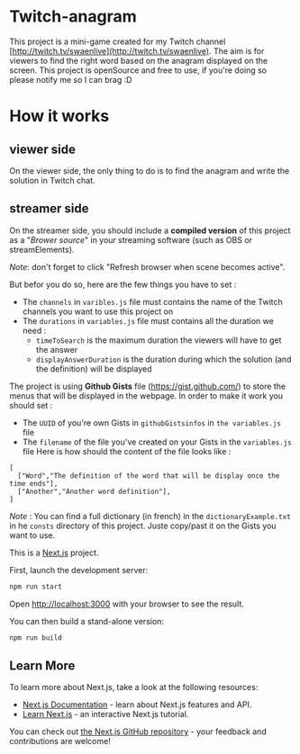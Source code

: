 # Twitch-anagram

This project is a mini-game created for my Twitch channel [http://twitch.tv/swaenlive](http://twitch.tv/swaenlive). The aim is for viewers to find the right word based on the anagram displayed on the screen.
This project is openSource and free to use, if you're doing so please notify me so I can brag :D

# How it works

## viewer side

On the viewer side, the only thing to do is to find the anagram and write the solution in Twitch chat.

## streamer side

On the streamer side, you should include a **compiled version** of this project as a "*Brower source*" in your streaming software (such as OBS or streamElements). 

*Note*: don't forget to click "Refresh browser when scene becomes active".

But befor you do so, here are the few things you have to set :
* The `channels` in `varibles.js` file must contains the name of the Twitch channels you want to use this project on
* The `durations` in `variables.js` file must contains all the duration we need :
    * `timeToSearch` is the maximum duration the viewers will have to get the answer
    * `displayAnswerDuration` is the duration during which the solution (and the definition) will be displayed


The project is using **Github Gists** file  (https://gist.github.com/) to store the menus that will be displayed in the webpage. In order to make it work you should set :

* The `UUID` of you're own Gists in `githubGistsinfos` in `the variables.js` file
* The `filename` of the file you've created on your Gists in the `variables.js` file
Here is how should the content of the file looks like :
```
[
  ["Word","The definition of the word that will be display once the time ends"],
  ["Another","Another word definition"],
]
```

*Note* : You can find a full dictionary (in french) in the `dictionaryExample.txt` in he `consts` directory of this project. Juste copy/past it on the Gists you want to use.

This is a [Next.js](https://nextjs.org/) project.

First, launch the development server:

```bash
npm run start

```
Open [http://localhost:3000](http://localhost:3000) with your browser to see the result.


You can then build a stand-alone version:

```bash
npm run build
```


## Learn More

To learn more about Next.js, take a look at the following resources:

- [Next.js Documentation](https://nextjs.org/docs) - learn about Next.js features and API.
- [Learn Next.js](https://nextjs.org/learn) - an interactive Next.js tutorial.

You can check out [the Next.js GitHub repository](https://github.com/vercel/next.js/) - your feedback and contributions are welcome!
